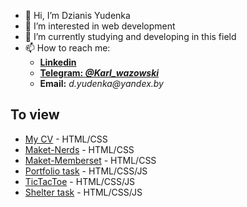 - 👋 Hi, I’m Dzianis Yudenka
- 👀 I’m interested in web development
- 🌱 I’m currently studying and developing in this field
- 📫 How to reach me: 
   *  [**Linkedin**](https://www.linkedin.com/in/denisyudenkojs/)
   *  [**Telegram: _@Karl_wazowski_**](https://t.me/Karl_wazowski) 
   * **Email:** _d.yudenka@yandex.by_ 
## To view

 * [My CV](https://dnsyoudnk.github.io/My_CV/) - HTML/CSS
 * [Maket-Nerds](https://dnsyoudnk.github.io/web-Nerds-example/) - HTML/CSS
 * [Maket-Memberset](https://dnsyoudnk.github.io/Maket-Memberset/) - HTML/CSS
 * [Portfolio task](https://dnsyoudnk.github.io/Building-completed-applications/portfolio/) - HTML/CSS/JS
 * [TicTacToe](https://dnsyoudnk.github.io/Building-completed-applications/TicTacToe/) - HTML/CSS/JS
 * [Shelter task](https://dnsyoudnk.github.io/shelter-task/shelter/pages/main/) - HTML/CSS/JS
